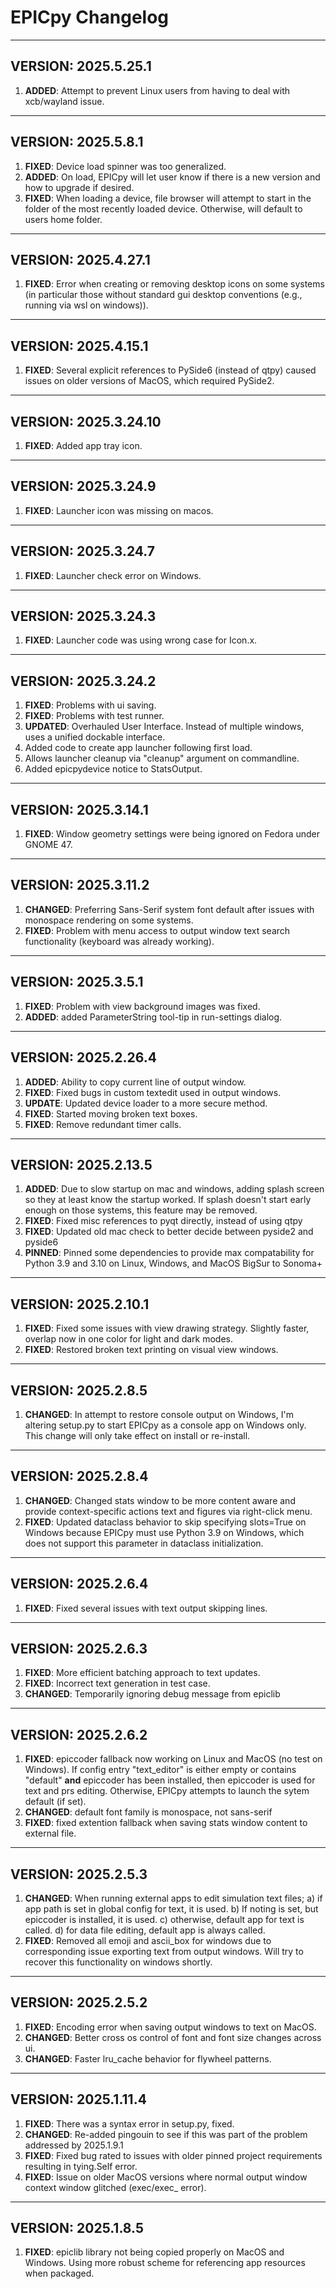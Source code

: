 
# EPICpy Changelog

---

## VERSION: 2025.5.25.1

1. **ADDED**: Attempt to prevent Linux users from having to deal with xcb/wayland issue.

---

## VERSION: 2025.5.8.1

1. **FIXED**: Device load spinner was too generalized.
2. **ADDED**: On load, EPICpy will let user know if there is a new version and how to upgrade if desired.
3. **FIXED**: When loading a device, file browser will attempt to start in the folder of the most recently loaded device. Otherwise, will default to users home folder.

---

## VERSION: 2025.4.27.1

1. **FIXED**: Error when creating or removing desktop icons on some systems (in particular those without standard gui desktop conventions (e.g., running via wsl on windows)).

---

## VERSION: 2025.4.15.1

1. **FIXED**: Several explicit references to PySide6 (instead of qtpy) caused issues on older versions of MacOS, which required PySide2.

---

## VERSION: 2025.3.24.10

1. **FIXED**: Added app tray icon.

---

## VERSION: 2025.3.24.9

1. **FIXED**: Launcher icon was missing on macos.

---

## VERSION: 2025.3.24.7

1. **FIXED**: Launcher check error on Windows.

---

## VERSION: 2025.3.24.3

1. **FIXED**: Launcher code was using wrong case for Icon.x.

---

## VERSION: 2025.3.24.2

1. **FIXED**: Problems with ui saving.
2. **FIXED**: Problems with test runner.
3. **UPDATED**: Overhauled User Interface. Instead of multiple windows, uses a unified dockable interface.
4. Added code to create app launcher following first load.
5. Allows launcher cleanup via "cleanup" argument on commandline. 
6. Added epicpydevice notice to StatsOutput.

---

## VERSION: 2025.3.14.1

1. **FIXED**: Window geometry settings were being ignored on Fedora under GNOME 47.

---


## VERSION: 2025.3.11.2

1. **CHANGED**: Preferring Sans-Serif system font default after issues with monospace rendering on some systems.
2. **FIXED**: Problem with menu access to output window text search functionality (keyboard was already working).


---

## VERSION: 2025.3.5.1

1. **FIXED**: Problem with view background images was fixed.
2. **ADDED**: added ParameterString tool-tip in run-settings dialog.


---

## VERSION: 2025.2.26.4

1. **ADDED**: Ability to copy current line of output window.
2. **FIXED**: Fixed bugs in custom textedit used in output windows.
3. **UPDATE**: Updated device loader to a more secure method. 
4. **FIXED**: Started moving broken text boxes. 
5. **FIXED**: Remove redundant timer calls.

---

## VERSION: 2025.2.13.5

1. **ADDED**: Due to slow startup on mac and windows, adding splash screen so they at least know the startup worked. If splash doesn't start early enough on those systems, this feature may be removed.
2. **FIXED**: Fixed misc references to pyqt directly, instead of using qtpy
3. **FIXED**: Updated old mac check to better decide between pyside2 and pyside6
4. **PINNED**: Pinned some dependencies to provide max compatability for Python 3.9 and 3.10 on Linux, Windows, and MacOS BigSur to Sonoma+

---

## VERSION: 2025.2.10.1

1. **FIXED**: Fixed some issues with view drawing strategy. Slightly faster, overlap now in one color for light and dark modes.
2. **FIXED**: Restored broken text printing on visual view windows.

---

## VERSION: 2025.2.8.5

1. **CHANGED**: In attempt to restore console output on Windows, I'm altering setup.py to start EPICpy as a console app on Windows only. This change will only take effect on install or re-install.

---

## VERSION: 2025.2.8.4

1. **CHANGED**: Changed stats window to be more content aware and provide context-specific actions text and figures via right-click menu.
2. **FIXED**: Updated dataclass behavior to skip specifying slots=True on Windows because EPICpy must use Python 3.9 on Windows, which does not support this parameter in dataclass initialization.

---

## VERSION: 2025.2.6.4

1. **FIXED**: Fixed several issues with text output skipping lines.

---

## VERSION: 2025.2.6.3

1. **FIXED**: More efficient batching approach to text updates.
2. **FIXED**: Incorrect text generation in test case.
3. **CHANGED**: Temporarily ignoring debug message from epiclib

---

## VERSION: 2025.2.6.2

1. **FIXED**: epiccoder fallback now working on Linux and MacOS (no test on Windows). If config entry "text_editor" is either empty or contains "default" __and__ epiccoder has been installed, then epiccoder is used for text and prs editing. Otherwise, EPICpy attempts to launch the sytem default (if set).
2. **CHANGED**: default font family is monospace, not sans-serif
3. **FIXED**: fixed extention fallback when saving stats window content to external file.
---

## VERSION: 2025.2.5.3

1. **CHANGED**: When running external apps to edit simulation text files; a) if app path is set  in global config for text, it is used. b) If noting is set, but epiccoder is installed, it is used. c) otherwise, default app for text is called. d) for data file editing, default app is always called.
2. **FIXED**: Removed all emoji and ascii_box for windows due to corresponding issue exporting text from output windows. Will try to recover this functionality on windows shortly.

---

## VERSION: 2025.2.5.2

1. **FIXED**: Encoding error when saving output windows to text on MacOS.
2. **CHANGED**: Better cross os control of font and font size changes across ui. 
3. **CHANGED**: Faster lru_cache behavior for flywheel patterns.

---

## VERSION: 2025.1.11.4

1. **FIXED**: There was a syntax error in setup.py, fixed. 
2. **CHANGED**: Re-added pingouin to see if this was part of the problem addressed by 2025.1.9.1
3. **FIXED**: Fixed bug rated to issues with older pinned project requirements resulting in tying.Self error.
4. **FIXED**: Issue on older MacOS versions where normal output window context window glitched (exec/exec_ error).

---

## VERSION: 2025.1.8.5

1. **FIXED**: epiclib library not being copied properly on MacOS and Windows. Using more robust scheme for referencing app resources when packaged.





